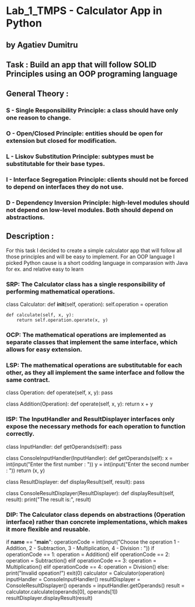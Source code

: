 # Lab_1_TMPS - Calculator App in Python

## by Agatiev Dumitru

## Task : Build an app that will follow SOLID Principles using an OOP programing language

## General Theory : 
### S - Single Responsibility Principle: a class should have only one reason to change.

### O - Open/Closed Principle: entities should be open for extension but closed for modification.

### L - Liskov Substitution Principle: subtypes must be substitutable for their base types.

### I - Interface Segregation Principle: clients should not be forced to depend on interfaces they do not use.

### D - Dependency Inversion Principle: high-level modules should not depend on low-level modules. Both should depend on abstractions.

## Description :
For this task I decided to create a simple calculator app that will follow all those principles and will be easy to implement. For an OOP language I picked Python cause is a short codding language in comparasion with Java for ex. and relative easy to learn

### SRP: The Calculator class has a single responsibility of performing mathematical operations.
class Calculator:
    def __init__(self, operation):
        self.operation = operation

    def calculate(self, x, y):
        return self.operation.operate(x, y)
### OCP: The mathematical operations are implemented as separate classes that implement the same interface, which allows for easy extension.
### LSP: The mathematical operations are substitutable for each other, as they all implement the same interface and follow the same contract.
class Operation:
    def operate(self, x, y):
        pass

class Addition(Operation):
    def operate(self, x, y):
        return x + y
### ISP: The InputHandler and ResultDisplayer interfaces only expose the necessary methods for each operation to function correctly.
class InputHandler:
    def getOperands(self):
        pass

class ConsoleInputHandler(InputHandler):
    def getOperands(self):
        x = int(input("Enter the first number : "))
        y = int(input("Enter the second number : "))
        return (x, y)

class ResultDisplayer:
    def displayResult(self, result):
        pass

class ConsoleResultDisplayer(ResultDisplayer):
    def displayResult(self, result):
        print("The result is:", result)
### DIP: The Calculator class depends on abstractions (Operation interface) rather than concrete implementations, which makes it more flexible and reusable.
if __name__ == "__main__":
    operationCode = int(input("Choose the operation 1 - Addition, 2 - Subtraction, 3 - Multiplication, 4 - Division : "))
    if operationCode == 1:
        operation = Addition()
    elif operationCode == 2:
        operation = Subtraction()
    elif operationCode == 3:
        operation = Multiplication()
    elif operationCode == 4:
        operation = Division()
    else:
        print("Invalid opeation!")
        exit(0)
    calculator = Calculator(operation)
    inputHandler = ConsoleInputHandler()
    resultDisplayer = ConsoleResultDisplayer()
    operands = inputHandler.getOperands()
    result = calculator.calculate(operands[0], operands[1])
    resultDisplayer.displayResult(result)

